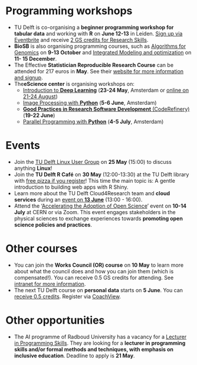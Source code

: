 
# Programming workshops
-	TU Delft is co-organising a **beginner programming workshop for tabular data** and working with **R** on **June 12-13** in Leiden. 
[Sign up via Eventbrite](https://www.eventbrite.com/e/data-carpentry-for-social-sciences-in-person-june-12-13-tickets-415919946757) and receive [2 GS credits for Research Skills](https://www.tudelft.nl/en/library/research-data-management/r/training-events/training-for-researchers/data-carpentry-workshops).
-	**BioSB** is also organising programming courses, such as [Algorithms for Genomics](https://www.dtls.nl/courses/algorithms-for-genomics) on **9-13 October** and [Integrated Modeling and optimization](https://www.dtls.nl/courses/integrated-modeling-and-optimization-fundamental/) on **11- 15 December**. 
-	The Effective **Statistician Reproducible Research Course** can be attended for 217 euros in **May**. 
See their [website for more information and signup]( https://theeffectivestatisticianleadershipprogram.teachable.com/p/reproducible-research).
-	The**eScience center** is organising workshops on:
    -	[Introduction to **Deep Learning**](https://www.eventbrite.co.uk/e/introduction-to-deep-learning-tickets-533777792747) (**23-24 May**, Amsterdam or [online on 21-24 August]( https://www.eventbrite.co.uk/e/introduction-to-deep-learning-tickets-618873656767))
    -	[Image Processing with **Python**](https://www.eventbrite.co.uk/e/image-processing-with-python-tickets-618880136147) (**5-6 June**, Amsterdam) 
    -	[**Good Practices in Research Software Development** (CodeRefinery)](https://www.eventbrite.co.uk/e/good-practices-in-research-software-development-tickets-618850026087) (**19-22 June**)
    -	[Parallel Programming with **Python**](https://www.eventbrite.co.uk/e/parallel-programming-in-python-tickets-618866475287) (**4-5 July**, Amsterdam)

# Events
-	Join the [TU Delft Linux User Group](https://www.eventbrite.nl/e/tudelft-linux-user-group-meeting-tickets-617673256337) on **25 May** (15:00) to discuss anything **Linux**!
-	Join the **TU Delft R Café** on **30 May** (12:00-13:30) at the TU Delft library with [free pizza if you register](https://www.eventbrite.nl/e/a-gentle-introduction-to-building-web-apps-with-r-shiny-tickets-630718324487)! 
This time the main topic is: A gentle introduction to building web apps with R Shiny.
-	Learn more about the TU Delft Cloud4Research team and **cloud services** during an [event on **13 June**](https://www.eventbrite.nl/e/iot-services-through-cloud4research-tickets-624213448227) (13:00 - 16:00).
-	Attend the ‘[Accelerating the Adoption of Open Science](https://indico.cern.ch/event/1254282/)’ event on **10-14 July** at CERN or via Zoom. 
This event engages stakeholders in the physical sciences to exchange experiences towards **promoting open science policies and practices**. 


# Other courses
-	You can join the **Works Council (OR) course** on **10 May** to learn more about what the council does and how you can join them (which is compensated!). 
You can receive 0.5 GS credits for attending. 
See [intranet for more information](https://intranet.tudelft.nl/en/group/guest/-/phd-works-council-course). 
-	The next TU Delft course on **personal data** starts on **5 June**. 
You can [receive 0.5 credits](https://www.tudelft.nl/en/library/research-data-management/r/training-events/training-for-researchers/personal-data-human-subjects-in-research). 
Register via [CoachView](https://tudelftgs.opleidingsportaal.nl/en-us/). 

# Other opportunities
-	The AI programme of Radboud University has a vacancy for a [Lecturer in Programming Skills](https://www.ru.nl/en/working-at/job-opportunities/lecturer-in-programming-skills). 
They are looking for a **lecturer in programming skills and/or formal methods and techniques, with emphasis on inclusive education**. 
Deadline to apply is **21 May**.
